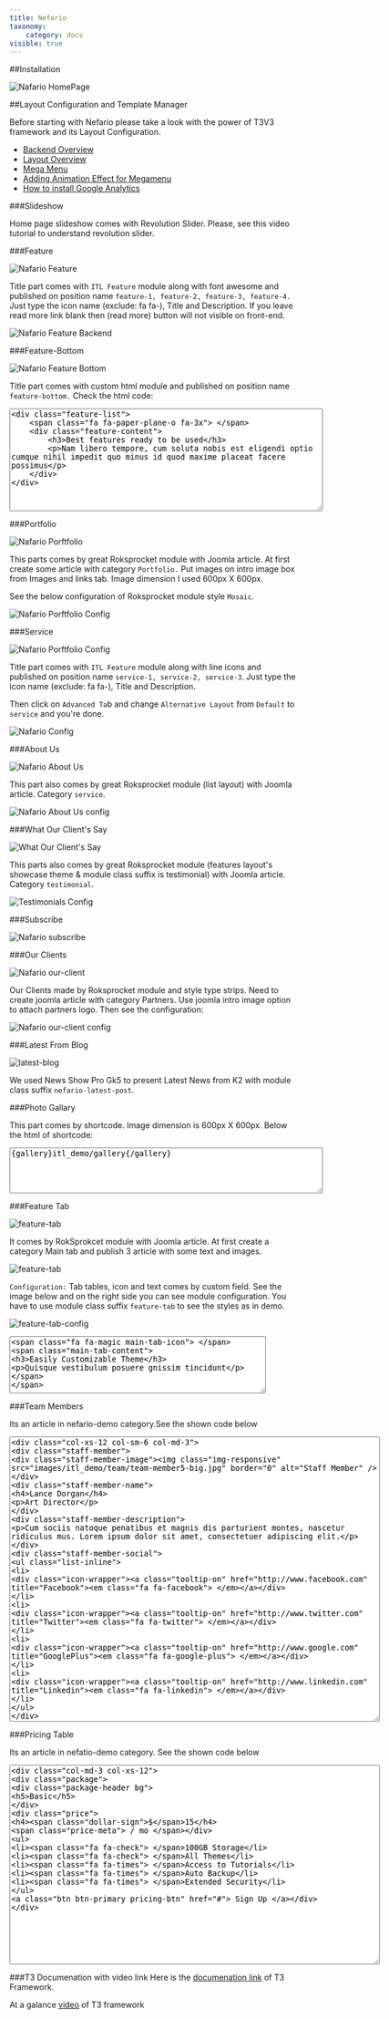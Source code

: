 ```yaml
---
title: Nefario
taxonomy:
    category: docs
visible: true
---
```


##Installation

![Nafario HomePage](module-position.jpg)

##Layout Configuration and Template Manager

Before starting with Nefario please take a look with the power of T3V3 framework and its Layout Configuration.

- [Backend Overview](https://www.youtube.com/watch?v=BhRBVcd-BTQ)
- [Layout Overview](https://www.youtube.com/watch?v=cqfRrWV-IPY)
- [Mega Menu](https://www.youtube.com/watch?v=cqfRrWV-IPY)
- [Adding Animation Effect for Megamenu](https://www.youtube.com/watch?v=2jIEfewSCRg)
- [How to install Google Analytics](https://www.youtube.com/watch?v=yiY7RlzA6kM)

###Slideshow

Home page slideshow comes with Revolution Slider. Please, see this video tutorial to understand revolution slider.

###Feature

![Nafario Feature](feature.jpg)

Title part comes with `ITL Feature` module along with font awesome and published on position name `feature-1, feature-2, feature-3, feature-4.` Just type the icon name (exclude: fa fa-), Title and Description. If you leave read more link blank then (read more) button will not visible on front-end.

![Nafario Feature Backend](feature-backend.jpg)

###Feature-Bottom

![Nafario Feature Bottom](feature-bottom.jpg)

Title part comes with custom html module and published on position name `feature-bottom.` Check the html code:

<textarea style="width: 550px; height: 180px";>
<div class="feature-list">
	<span class="fa fa-paper-plane-o fa-3x"> </span>
	<div class="feature-content">
		<h3>Best features ready to be used</h3>
		<p>Nam libero tempore, cum soluta nobis est eligendi optio cumque nihil impedit quo minus id quod maxime placeat facere possimus</p>
	</div>
</div>
</textarea>
###Portfolio

![Nafario Porftfolio](portfolio.jpg)

This parts comes by great Roksprocket module with Joomla article. At first create some article with category `Portfolio.` Put images on intro image box from Images and links tab. Image dimension I used 600px X 600px.

See the below configuration of Roksprocket module style `Mosaic`.

![Nafario Porftfolio Config](portfolio-config.jpg)

###Service

![Nafario Porftfolio Config](service.jpg)

Title part comes with `ITL Feature` module along with line icons and published on position name `service-1, service-2, service-3`. Just type the icon name (exclude: fa fa-), Title and Description.

Then click on `Advanced Ta`b and change `Alternative Layout` from `Default` to `service` and you're done.

![Nafario  Config](service_backend.jpg)

###About Us

![Nafario  About Us](about-us.jpg)

This part also comes by great Roksprocket module (list layout) with Joomla article. Category `service`.

![Nafario  About Us config](about-us-config.jpg)

###What Our Client's Say

![What Our Client's Say](testimonial.jpg)

This parts also comes by great Roksprocket module (features layout's showcase theme & module class suffix is testimonial) with Joomla article. Category `testimonial`.

![Testimonials Config](testimonials-config.jpg)

###Subscribe

![Nafario subscribe](subscribe.jpg)

###Our Clients

![Nafario our-client](our-client.jpg)

Our Clients made by Roksprocket module and style type strips. Need to create joomla article with category Partners. Use joomla intro image option to attach partners logo. Then see the configuration:

![Nafario our-client config](our-client-config.jpg)

###Latest From Blog

![latest-blog](latest-blog.jpg)

We used News Show Pro Gk5 to present Latest News from K2 with module class suffix `nefario-latest-post`.

###Photo Gallary

This part comes by shortcode. Image dimension is 600px X 600px. Below the html of shortcode:

<textarea style="width: 550px; height: 80px";>
{gallery}itl_demo/gallery{/gallery}
</textarea>

###Feature Tab

![feature-tab](feature-tab.jpg)

It comes by RokSprokcet module with Joomla article. At first create a category Main tab and publish 3 article with some text and images.

![feature-tab](feature-tab-article.jpg)

`Configuration:` Tab tables, icon and text comes by custom field. See the image below and on the right side you can see module configuration. You have to use module class suffix `feature-tab` to see the styles as in demo.

![feature-tab-config](feature-tab-config.jpg)

<textarea style="width: 450px; height: 100px";>
<span class="fa fa-magic main-tab-icon">&nbsp;</span>
<span class="main-tab-content">
<h3>Easily Customizable Theme</h3>
<p>Quisque vestibulum posuere gnissim tincidunt</p>
</span>
</span>
</textarea>

###Team Members

Its an article in nefario-demo category.See the shown code below

<textarea style="width: 650px; height: 500px";>
<div class="col-xs-12 col-sm-6 col-md-3">
<div class="staff-member">
<div class="staff-member-image"><img class="img-responsive" src="images/itl_demo/team/team-member5-big.jpg" border="0" alt="Staff Member" /></div>
<div class="staff-member-name">
<h4>Lance Dorgan</h4>
<p>Art Director</p>
</div>
<div class="staff-member-description">
<p>Cum sociis natoque penatibus et magnis dis parturient montes, nascetur ridiculus mus. Lorem ipsum dolor sit amet, consectetuer adipiscing elit.</p>
</div>
<div class="staff-member-social">
<ul class="list-inline">
<li>
<div class="icon-wrapper"><a class="tooltip-on" href="http://www.facebook.com" title="Facebook"><em class="fa fa-facebook"> </em></a></div>
</li>
<li>
<div class="icon-wrapper"><a class="tooltip-on" href="http://www.twitter.com" title="Twitter"><em class="fa fa-twitter"> </em></a></div>
</li>
<li>
<div class="icon-wrapper"><a class="tooltip-on" href="http://www.google.com" title="GooglePlus"><em class="fa fa-google-plus"> </em></a></div>
</li>
<li>
<div class="icon-wrapper"><a class="tooltip-on" href="http://www.linkedin.com" title="Linkedin"><em class="fa fa-linkedin"> </em></a></div>
</li>
</ul>
</div>
</div>
</div>
</textarea>


###Pricing Table

Its an article in nefatio-demo category. See the shown code below

<textarea style="width: 650px; height: 350px";>
<div class="col-md-3 col-xs-12">
<div class="package">
<div class="package-header bg">
<h5>Basic</h5>
</div>
<div class="price">
<h4><span class="dollar-sign">$</span>15</h4>
<span class="price-meta"> / mo </span></div>
<ul>
<li><span class="fa fa-check"> </span>100GB Storage</li>
<li><span class="fa fa-check"> </span>All Themes</li>
<li><span class="fa fa-times"> </span>Access to Tutorials</li>
<li><span class="fa fa-times"> </span>Auto Backup</li>
<li><span class="fa fa-times"> </span>Extended Security</li>
</ul>
<a class="btn btn-primary pricing-btn" href="#"> Sign Up </a></div>
</div>
</textarea>


###T3 Documenation with video link
Here is the [documenation link](http://t3-framework.org/documentation.html) of T3 Framework.

At a galance [video](http://t3-framework.org/video-series.html) of T3 framework
